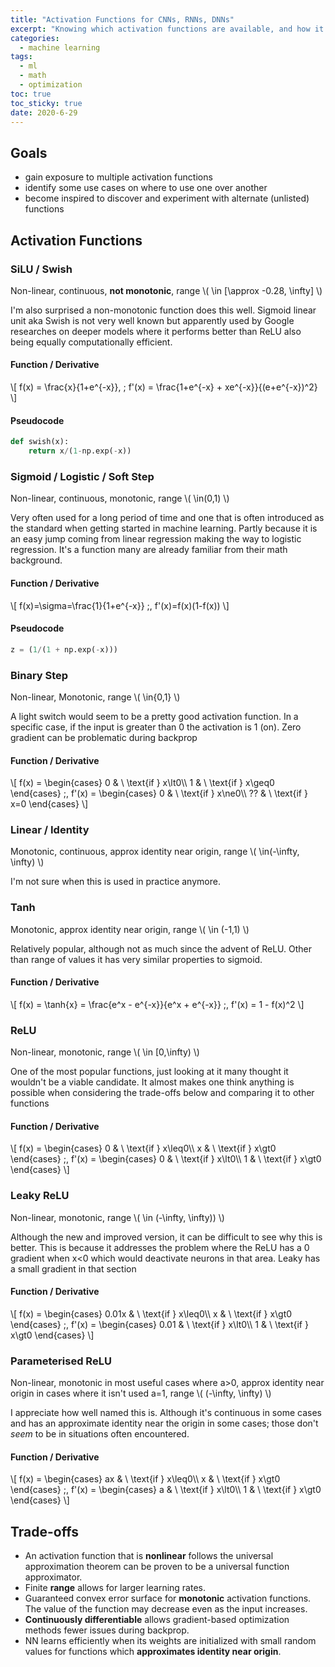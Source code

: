```yaml
---
title: "Activation Functions for CNNs, RNNs, DNNs" 
excerpt: "Knowing which activation functions are available, and how it's changed over the years, gives us choices for optimization and inspiration for new functions"
categories:
  - machine learning
tags:
  - ml
  - math
  - optimization
toc: true
toc_sticky: true
date: 2020-6-29
---
```

<script id="MathJax-script" async src="https://cdnjs.cloudflare.com/ajax/libs/mathjax/2.7.7/MathJax.js?config=TeX-MML-AM_CHTML"></script>

## Goals
- gain exposure to multiple activation functions
- identify some use cases on where to use one over another
- become inspired to discover and experiment with alternate (unlisted) functions

## Activation Functions
### SiLU / Swish
Non-linear, continuous, **not monotonic**, range \\( \in [\approx -0.28, \infty] \\)

I'm also surprised a non-monotonic function does this well. Sigmoid linear unit aka Swish is not very well known but apparently used by Google researches on deeper models where it performs better than ReLU also being equally computationally efficient.

#### Function / Derivative
\\[ f(x) = \frac{x}{1+e^{-x}}, \; f'(x) = \frac{1+e^{-x} + xe^{-x}}{(e+e^{-x})^2} \\]

#### Pseudocode
```python
def swish(x):
    return x/(1-np.exp(-x))
```

### Sigmoid / Logistic / Soft Step
Non-linear, continuous, monotonic, range \\( \in(0,1) \\)

Very often used for a long period of time and one that is often introduced as the standard when getting started in machine learning. Partly because it is an easy jump coming from linear regression making the way to logistic regression. It's a function many are already familiar from their math background.
#### Function / Derivative
\\[ f(x)=\sigma=\frac{1}{1+e^{-x}} \;, f'(x)=f(x)(1-f(x)) \\]
#### Pseudocode
```python
z = (1/(1 + np.exp(-x)))
```


### Binary Step
Non-linear, Monotonic, range \\( \in{0,1} \\)

A light switch would seem to be a pretty good activation function. In a specific case, if the input is greater than 0 the activation is 1 (on). Zero gradient can be problematic during backprop
#### Function / Derivative
\\[ f(x) = \begin{cases} 0 & \ \text{if } x\lt0\\\ 1 & \ \text{if } x\geq0 \end{cases}
\;, f'(x) = \begin{cases} 0 & \ \text{if } x\ne0\\\ ?? & \ \text{if } x=0 \end{cases} \\]

### Linear / Identity
Monotonic, continuous, approx identity near origin, range \\( \in(-\infty, \infty) \\)

I'm not sure when this is used in practice anymore.

### Tanh
Monotonic, approx identity near origin, range \\( \in (-1,1) \\)

Relatively popular, although not as much since the advent of ReLU. Other than range of values it has very similar properties to sigmoid.
#### Function / Derivative
\\[ f(x) = \tanh{x} = \frac{e^x - e^{-x}}{e^x + e^{-x}} \;, f'(x) = 1 - f(x)^2 \\]

### ReLU
Non-linear, monotonic, range \\( \in [0,\infty) \\)

One of the most popular functions, just looking at it many thought it wouldn't be a viable candidate. It almost makes one think anything is possible when considering the trade-offs below and comparing it to other functions

#### Function / Derivative
\\[ f(x) = \begin{cases} 0 & \ \text{if } x\leq0\\\ x & \ \text{if } x\gt0 \end{cases} \;, f'(x) = \begin{cases} 0 & \ \text{if } x\lt0\\\ 1 & \ \text{if } x\gt0 \end{cases} \\]

### Leaky ReLU
Non-linear, monotonic, range \\( \in (-\infty, \infty)) \\)

Although the new and improved version, it can be difficult to see why this is better. This is because it addresses the problem where the ReLU has a 0 gradient when x<0 which would deactivate neurons in that area. Leaky has a small gradient in that section

#### Function / Derivative
\\[ f(x) = \begin{cases} 0.01x & \ \text{if } x\leq0\\\ x & \ \text{if } x\gt0 \end{cases} \;, f'(x) = \begin{cases} 0.01 & \ \text{if } x\lt0\\\ 1 & \ \text{if } x\gt0 \end{cases} \\]

### Parameterised ReLU
Non-linear, monotonic in most useful cases where a>0, approx identity near origin in cases where it isn't used a=1, range \\( (-\infty, \infty) \\)

I appreciate how well named this is. Although it's continuous in some cases and has an approximate identity near the origin in some cases; those don't *seem* to be in situations often encountered.
#### Function / Derivative
\\[ f(x) = \begin{cases} ax & \ \text{if } x\leq0\\\ x & \ \text{if } x\gt0 \end{cases} \;, f'(x) = \begin{cases} a & \ \text{if } x\lt0\\\ 1 & \ \text{if } x\gt0 \end{cases} \\]

## Trade-offs
- An activation function that is **nonlinear** follows the universal approximation theorem can be proven to be a universal function approximator.
- Finite **range** allows for larger learning rates.
- Guaranteed convex error surface for **monotonic** activation functions. The value of the function may decrease even as the input increases.
- **Continuously differentiable** allows gradient-based optimization methods fewer issues during backprop.
- NN learns efficiently when its weights are initialized with small random values for functions which **approximates identity near origin**.
